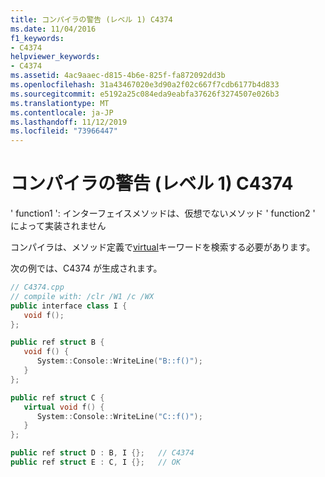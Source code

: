 ```yaml
---
title: コンパイラの警告 (レベル 1) C4374
ms.date: 11/04/2016
f1_keywords:
- C4374
helpviewer_keywords:
- C4374
ms.assetid: 4ac9aaec-d815-4b6e-825f-fa872092dd3b
ms.openlocfilehash: 31a43467020e3d90a2f02c667f7cdb6177b4d833
ms.sourcegitcommit: e5192a25c084eda9eabfa37626f3274507e026b3
ms.translationtype: MT
ms.contentlocale: ja-JP
ms.lasthandoff: 11/12/2019
ms.locfileid: "73966447"
---
```

# <a name="compiler-warning-level-1-c4374"></a>コンパイラの警告 (レベル 1) C4374

' function1 ': インターフェイスメソッドは、仮想でないメソッド ' function2 ' によって実装されません

コンパイラは、メソッド定義で[virtual](../../cpp/virtual-specifier.md)キーワードを検索する必要があります。

次の例では、C4374 が生成されます。

```cpp
// C4374.cpp
// compile with: /clr /W1 /c /WX
public interface class I {
   void f();
};

public ref struct B {
   void f() {
      System::Console::WriteLine("B::f()");
   }
};

public ref struct C {
   virtual void f() {
      System::Console::WriteLine("C::f()");
   }
};

public ref struct D : B, I {};   // C4374
public ref struct E : C, I {};   // OK
```